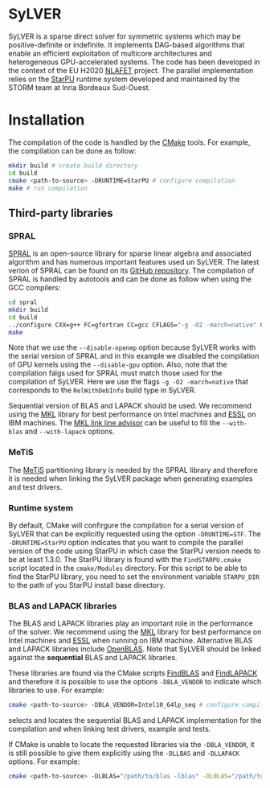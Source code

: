 # SyLVER

SyLVER is a sparse direct solver for symmetric systems which may be
positive-definite or indefinite. It implements DAG-based algorithms
that enable an efficient exploitation of multicore architectures and
heterogeneous GPU-accelerated systems. The code has been developed in
the context of the EU H2020 [NLAFET]((http://www.nlafet.eu/))
project. The parallel implementation relies on the
[StarPU](http://starpu.gforge.inria.fr/) runtime system developed and
maintained by the STORM team at Inria Bordeaux Sud-Ouest.

# Installation 

The compilation of the code is handled by the
[CMake](https://cmake.org/) tools. For example, the compilation can be
done as follow:

```bash
mkdir build # create build directory
cd build 
cmake <path-to-source> -DRUNTIME=StarPU # configure compilation
make # run compilation 
```

## Third-party libraries ##

### SPRAL ###

[SPRAL](https://github.com/ralna/spral) is an open-source library for
sparse linear algebra and associated algorithm and has numerous
important features used un SyLVER. The latest verion of SPRAL can be
found on its [GitHub
repository](https://github.com/ralna/spral/releases). The compilation
of SPRAL is handled by autotools and can be done as follow when using
the GCC compilers:

```bash
cd spral
mkdir build
cd build
../configure CXX=g++ FC=gfortran CC=gcc CFLAGS="-g -O2 -march=native" CXXFLAGS="-g -O2 -march=native" FCFLAGS="-g -O2 -march=native" --with-metis="-L/path/to/metis -lmetis" --with-blas="-L/path/to/blas -lblas" --with-lapack="-L/path/to/lapack -llapack" --disable-openmp --disable-gpu
make
```

Note that we use the `--disable-openmp` option because SyLVER works
with the serial version of SPRAL and in this example we disabled the
compilation of GPU kernels using the `--disable-gpu` option. Also,
note that the compilation falgs used for SPRAL must match those used
for the compilation of SyLVER. Here we use the flags `-g -O2
-march=native` that corresponds to the `RelWithDebInfo` build type in
SyLVER.

Sequential version of BLAS and LAPACK should be used. We recommend
using the [MKL](https://software.intel.com/mkl) library for best
performance on Intel machines and
[ESSL](https://www.ibm.com/support/knowledgecenter/en/SSFHY8/essl_welcome.html)
on IBM machines. The [MKL link line
advisor](https://software.intel.com/en-us/articles/intel-mkl-link-line-advisor)
can be useful to fill the `--with-blas` and `--with-lapack` options.

### MeTiS ###

The [MeTiS](http://glaros.dtc.umn.edu/gkhome/metis/metis/overview)
partitioning library is needed by the SPRAL library and therefore it
is needed when linking the SyLVER package when generating examples and
test drivers.

### Runtime system ###

By default, CMake will confirgure the compilation for a serial version
of SyLVER that can be explicitly requested using the option
`-DRUNTIME=STF`.  The `-DRUNTIME=StarPU` option indicates that you
want to compile the parallel version of the code using StarPU in which
case the StarPU version needs to be at least 1.3.0. The StarPU library
is found with the `FindSTARPU.cmake` script located in the
`cmake/Modules` directory. For this script to be able to find the
StarPU library, you need to set the environment variable `STARPU_DIR`
to the path of you StarPU install base directory.

### BLAS and LAPACK libraries ###

The BLAS and LAPACK libraries play an important role in the
performance of the solver. We recommend using the
[MKL](https://software.intel.com/mkl) library for best performance on
Intel machines and
[ESSL](https://www.ibm.com/support/knowledgecenter/en/SSFHY8/essl_welcome.html)
when running on IBM machine. Alternative BLAS and LAPACK libraries
include [OpenBLAS](https://www.openblas.net/). Note that SyLVER should
be linked against the **sequential** BLAS and LAPACK libraries.

These libraries are found via the CMake scripts
[FindBLAS](https://cmake.org/cmake/help/latest/module/FindBLAS.html)
and
[FindLAPACK](https://cmake.org/cmake/help/latest/module/FindBLAS.html)
and therefore it is possible to use the options `-DBLA_VENDOR` to
indicate which libraries to use. For example:

```bash
cmake <path-to-source> -DBLA_VENDOR=Intel10_64lp_seq # configure compilation
```

selects and locates the sequential BLAS and LAPACK implementation for
the compilation and when linking test drivers, example and tests.

If CMake is unable to locate the requested libraries via the
`-DBLA_VENDOR`, it is still possible to give them explicitly using the
`-DLLBAS` and `-DLLAPACK` options. For example:

```bash
cmake <path-to-source> -DLBLAS="/path/to/blas -lblas" -DLBLAS="/path/to/lapack -llapack" # configure compilation
```
